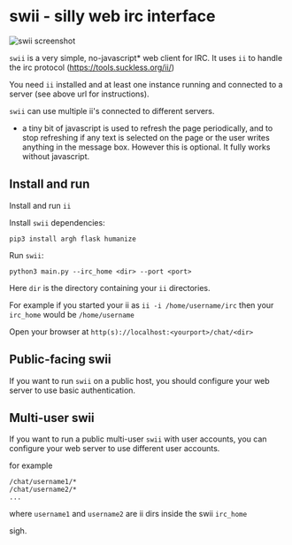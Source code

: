 # swii - silly web irc interface

![swii screenshot](https://i.imgur.com/KbDq9OK.png)

`swii` is a very simple, no-javascript* web client for IRC. It uses `ii` to handle the irc protocol (https://tools.suckless.org/ii/)

You need `ii` installed and at least one instance running and connected to a server (see above url for instructions). 

`swii` can use multiple ii's connected to different servers.

* a tiny bit of javascript is used to refresh the page periodically, and to stop refreshing if any text is selected on the page or the user writes anything in the message box. However this is optional. It fully works without javascript.

## Install and run

Install and run `ii`

Install `swii` dependencies:

    pip3 install argh flask humanize

Run `swii`:

    python3 main.py --irc_home <dir> --port <port>

Here `dir` is the directory containing your `ii` directories.

For example if you started your ii as `ii -i /home/username/irc` then your `irc_home` would be `/home/username`

Open your browser at `http(s)://localhost:<yourport>/chat/<dir>`
    
## Public-facing swii

If you want to run `swii` on a public host, you should configure your web server to use basic authentication.

## Multi-user swii

If you want to run a public multi-user `swii` with user accounts, you can configure your web server to use different user accounts.

for example

    /chat/username1/*
    /chat/username2/*
    ...

where `username1` and `username2` are ii dirs inside the swii `irc_home`

sigh.
